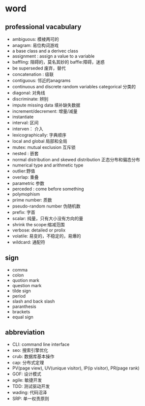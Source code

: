 # word

## professional vacabulary

+ ambiguous: 模棱两可的
+ anagram: 易位构词游戏
+ a base class and a derivec class
+ assignment : assign a value to a variable
+ baffling: 阻碍的，莫名其妙的 baffle:障碍，迷惑
+ be superseded 废弃，替代
+ concatenation : 级联
+ contiguous: 邻近的anagrams
+ continuous and discrete random variables    categorical 分类的
+ diagonal: 对角线
+ discriminate: 辨别
+ impute missing data 填补缺失数据
+ increment/decrement: 增量/减量
+ instantiate
+ interval: 区间
+ interven： 介入
+ lexicographically: 字典顺序
+ local and global 局部和全局
+ mutex: mutual exclusion 互斥锁
+ nested : 嵌套
+ normal distribution and skewed distribution 正态分布和偏态分布
+ numerical type and arithmetic type
+ outlier:野值
+ overlap: 重叠
+ parametric 参数
+ perceded : come before something
+ polymophism
+ prime number: 质数
+ pseudo-random number 伪随机数
+ prefix: 字首
+ scalar: 纯量，只有大小没有方向的量
+ shrink the scope:缩减范围
+ verbose: detailed or prolix
+ volatile: 易变的，不稳定的，易爆的
+ wildcard: 通配符

## sign

+ comma
+ colon
+ quotion mark
+ question mark
+ tilde sign
+ period
+ slash and back slash
+ paranthesis
+ brackets
+ equal sign

## abbreviation

+ CLI: command line interface
+ seo: 搜索引擎优化
+ crub: 数据库基本操作
+ cap: 分布式定理
+ PV(page view), UV(unique visitor), IP(ip visitor), PR(page rank)
+ GOF: 设计模式
+ agile: 敏捷开发
+ TDD: 测试驱动开发
+ wading: 代码沼泽
+ SRP: 单一权责原则